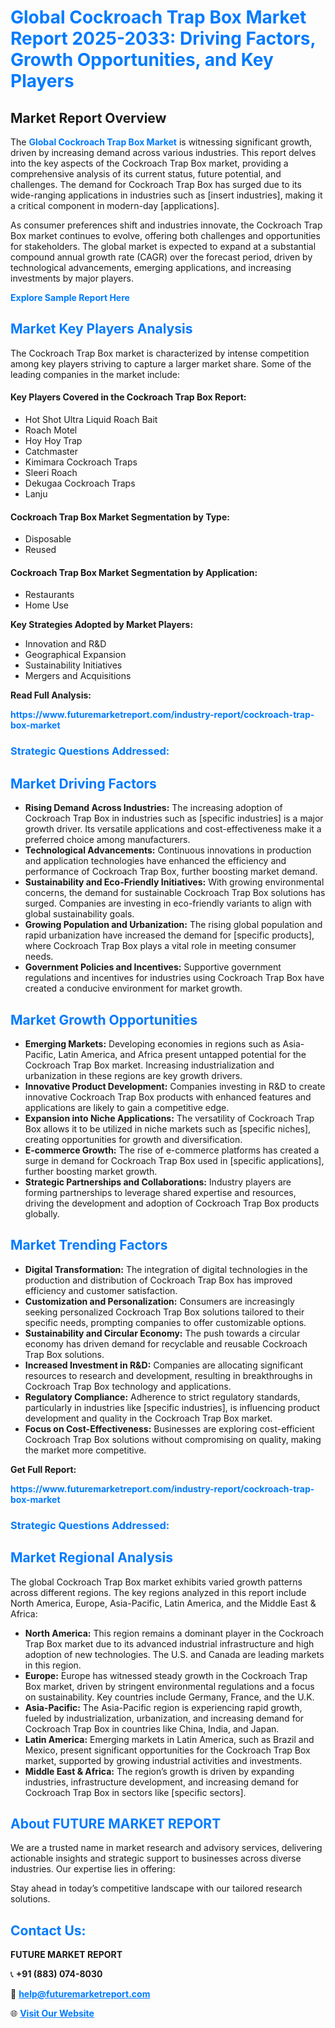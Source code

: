 <h1 style="color: #007BFF;">Global Cockroach Trap Box Market Report 2025-2033: Driving Factors, Growth Opportunities, and Key Players</h1>

<section id="overview">
<h2>Market Report Overview</h2>
<p>The <a href="https://www.futuremarketreport.com/industry-report/cockroach-trap-box-market" style="color: #007BFF; text-decoration: none;"><strong>Global Cockroach Trap Box Market</strong></a> is witnessing significant growth, driven by increasing demand across various industries. This report delves into the key aspects of the Cockroach Trap Box market, providing a comprehensive analysis of its current status, future potential, and challenges. The demand for Cockroach Trap Box has surged due to its wide-ranging applications in industries such as [insert industries], making it a critical component in modern-day [applications].</p>
<p>As consumer preferences shift and industries innovate, the Cockroach Trap Box market continues to evolve, offering both challenges and opportunities for stakeholders. The global market is expected to expand at a substantial compound annual growth rate (CAGR) over the forecast period, driven by technological advancements, emerging applications, and increasing investments by major players.</p>
</section>

<section id="overview">
<p><a href="https://www.futuremarketreport.com/request-sample/reportId=62768" style="color: #007BFF; text-decoration: none;"><strong>Explore Sample Report Here</strong></a></p>
</section>

<section id="key-players">
<h2 style="color: #007BFF;">Market Key Players Analysis</h2>
<p>The Cockroach Trap Box market is characterized by intense competition among key players striving to capture a larger market share. Some of the leading companies in the market include:</p>
<h4>Key Players Covered in the Cockroach Trap Box Report:</h4>
<ul><li>Hot Shot Ultra Liquid Roach Bait</li><li>Roach Motel</li><li>Hoy Hoy Trap</li><li>Catchmaster</li><li>Kimimara Cockroach Traps</li><li>Sleeri Roach</li><li>Dekugaa Cockroach Traps</li><li>Lanju</li></ul>
<h4>Cockroach Trap Box Market Segmentation by Type:</h4>
<ul><li>Disposable</li><li>Reused</li></ul>

<h4>Cockroach Trap Box Market Segmentation by Application:</h4>
<ul><li>Restaurants</li><li>Home Use</li></ul>
<p><strong>Key Strategies Adopted by Market Players:</strong></p>
<ul>
<li>Innovation and R&D</li>
<li>Geographical Expansion</li>
<li>Sustainability Initiatives</li>
<li>Mergers and Acquisitions</li>
</ul>
</section>

<section>
<p><strong>Read Full Analysis: </strong></p><a href="https://www.futuremarketreport.com/industry-report/cockroach-trap-box-market" style="color: #007BFF; text-decoration: none;"><strong>https://www.futuremarketreport.com/industry-report/cockroach-trap-box-market</strong></a>
<h3 style="color: #007BFF;">Strategic Questions Addressed:</h3>
</section>

<section id="driving-factors">
<h2 style="color: #007BFF;">Market Driving Factors</h2>
<ul>
<li><strong>Rising Demand Across Industries:</strong> The increasing adoption of Cockroach Trap Box in industries such as [specific industries] is a major growth driver. Its versatile applications and cost-effectiveness make it a preferred choice among manufacturers.</li>
<li><strong>Technological Advancements:</strong> Continuous innovations in production and application technologies have enhanced the efficiency and performance of Cockroach Trap Box, further boosting market demand.</li>
<li><strong>Sustainability and Eco-Friendly Initiatives:</strong> With growing environmental concerns, the demand for sustainable Cockroach Trap Box solutions has surged. Companies are investing in eco-friendly variants to align with global sustainability goals.</li>
<li><strong>Growing Population and Urbanization:</strong> The rising global population and rapid urbanization have increased the demand for [specific products], where Cockroach Trap Box plays a vital role in meeting consumer needs.</li>
<li><strong>Government Policies and Incentives:</strong> Supportive government regulations and incentives for industries using Cockroach Trap Box have created a conducive environment for market growth.</li>
</ul>
</section>

<section id="growth-opportunities">
<h2 style="color: #007BFF;">Market Growth Opportunities</h2>
<ul>
<li><strong>Emerging Markets:</strong> Developing economies in regions such as Asia-Pacific, Latin America, and Africa present untapped potential for the Cockroach Trap Box market. Increasing industrialization and urbanization in these regions are key growth drivers.</li>
<li><strong>Innovative Product Development:</strong> Companies investing in R&D to create innovative Cockroach Trap Box products with enhanced features and applications are likely to gain a competitive edge.</li>
<li><strong>Expansion into Niche Applications:</strong> The versatility of Cockroach Trap Box allows it to be utilized in niche markets such as [specific niches], creating opportunities for growth and diversification.</li>
<li><strong>E-commerce Growth:</strong> The rise of e-commerce platforms has created a surge in demand for Cockroach Trap Box used in [specific applications], further boosting market growth.</li>
<li><strong>Strategic Partnerships and Collaborations:</strong> Industry players are forming partnerships to leverage shared expertise and resources, driving the development and adoption of Cockroach Trap Box products globally.</li>
</ul>
</section>

<section id="trending-factors">
<h2 style="color: #007BFF;">Market Trending Factors</h2>
<ul>
<li><strong>Digital Transformation:</strong> The integration of digital technologies in the production and distribution of Cockroach Trap Box has improved efficiency and customer satisfaction.</li>
<li><strong>Customization and Personalization:</strong> Consumers are increasingly seeking personalized Cockroach Trap Box solutions tailored to their specific needs, prompting companies to offer customizable options.</li>
<li><strong>Sustainability and Circular Economy:</strong> The push towards a circular economy has driven demand for recyclable and reusable Cockroach Trap Box solutions.</li>
<li><strong>Increased Investment in R&D:</strong> Companies are allocating significant resources to research and development, resulting in breakthroughs in Cockroach Trap Box technology and applications.</li>
<li><strong>Regulatory Compliance:</strong> Adherence to strict regulatory standards, particularly in industries like [specific industries], is influencing product development and quality in the Cockroach Trap Box market.</li>
<li><strong>Focus on Cost-Effectiveness:</strong> Businesses are exploring cost-efficient Cockroach Trap Box solutions without compromising on quality, making the market more competitive.</li>
</ul>
</section>

<section>
<p><strong>Get Full Report: </strong></p><a href="https://www.futuremarketreport.com/industry-report/cockroach-trap-box-market" style="color: #007BFF; text-decoration: none;"><strong>https://www.futuremarketreport.com/industry-report/cockroach-trap-box-market</strong></a>
<h3 style="color: #007BFF;">Strategic Questions Addressed:</h3>
</section>


<section id="regional-analysis">
<h2 style="color: #007BFF;">Market Regional Analysis</h2>
<p>The global Cockroach Trap Box market exhibits varied growth patterns across different regions. The key regions analyzed in this report include North America, Europe, Asia-Pacific, Latin America, and the Middle East & Africa:</p>
<ul>
<li><strong>North America:</strong> This region remains a dominant player in the Cockroach Trap Box market due to its advanced industrial infrastructure and high adoption of new technologies. The U.S. and Canada are leading markets in this region.</li>
<li><strong>Europe:</strong> Europe has witnessed steady growth in the Cockroach Trap Box market, driven by stringent environmental regulations and a focus on sustainability. Key countries include Germany, France, and the U.K.</li>
<li><strong>Asia-Pacific:</strong> The Asia-Pacific region is experiencing rapid growth, fueled by industrialization, urbanization, and increasing demand for Cockroach Trap Box in countries like China, India, and Japan.</li>
<li><strong>Latin America:</strong> Emerging markets in Latin America, such as Brazil and Mexico, present significant opportunities for the Cockroach Trap Box market, supported by growing industrial activities and investments.</li>
<li><strong>Middle East & Africa:</strong> The region’s growth is driven by expanding industries, infrastructure development, and increasing demand for Cockroach Trap Box in sectors like [specific sectors].</li>
</ul>
</section>

<footer>
<h2 style="color: #007BFF;">About FUTURE MARKET REPORT</h2>
<p>We are a trusted name in market research and advisory services, delivering actionable insights and strategic support to businesses across diverse industries. Our expertise lies in offering:</p>

<p>Stay ahead in today’s competitive landscape with our tailored research solutions.</p>

<h2 style="color: #007BFF;">Contact Us:</h2>
<p><strong>FUTURE MARKET REPORT</strong></p>
<p>📞 <strong>+91 (883) 074-8030</strong></p>
<p>📧 <strong><a href="mailto:help@futuremarketreport.com" style="color: #007BFF;">help@futuremarketreport.com</a></strong></p>
<p>🌐 <strong><a href="https://www.futuremarketreport.com/" style="color: #007BFF;">Visit Our Website</a></strong></p>
</footer>